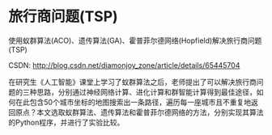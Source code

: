 # 旅行商问题(TSP)

使用蚁群算法(ACO)、遗传算法(GA)、霍普菲尔德网络(Hopfield)解决旅行商问题(TSP)

CSDN: http://blog.csdn.net/diamonjoy_zone/article/details/65445704

在研究生《人工智能》课堂上学习了蚁群算法之后，老师提出了可以解决旅行商问题的三种思路，分别通过神经网络计算、进化计算和群智能计算得到最佳途径，如何在此包含50个城市坐标的地图搜索出一条路径，遍历每一座城市且不重复地返回原点？本文选取蚁群算法、遗传算法和霍普菲尔德网络的方法，分别实现其算法的Python程序，并进行了实验比较。
